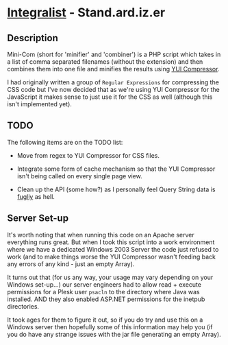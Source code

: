 [Integralist](http://www.integralist.co.uk/) - Stand.ard.iz.er
================================

Description
-----------

Mini-Com (short for 'minifier' and 'combiner') is a PHP script which takes in a list of comma separated filenames (without the extension) and then combines them into one file and minifies the results using [YUI Compressor](http://developer.yahoo.com/yui/compressor/).

I had originally written a group of `Regular Expressions` for compressing the CSS code but I've now decided that as we're using YUI Compressor for the JavaScript it makes sense to just use it for the CSS as well (although this isn't implemented yet).

TODO
----

The following items are on the TODO list:

* Move from regex to YUI Compressor for CSS files.

* Integrate some form of cache mechanism so that the YUI Compressor isn't being called on every single page view.

* Clean up the API (some how?) as I personally feel Query String data is [fugliy](http://www.urbandictionary.com/define.php?term=fugly&defid=3859324) as hell.

Server Set-up
-------------

It's worth noting that when running this code on an Apache server everything runs great. But when I took this script into a work environment where we have a dedicated Windows 2003 Server the code just refused to work (and to make things worse the YUI Compressor wasn't feeding back any errors of any kind - just an empty Array).

It turns out that (for us any way, your usage may vary depending on your Windows set-up...) our server engineers had to allow read + execute permissions for a Plesk user `psacln` to the directory where Java was installed. AND they also enabled ASP.NET permissions for the inetpub directories.

It took ages for them to figure it out, so if you do try and use this on a Windows server then hopefully some of this information may help you (if you do have any strange issues with the jar file generating an empty Array).